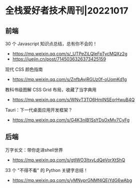 # 全栈爱好者技术周刊|20221017

## 前端

30 个 Javascript 知识点总结，总有你不会的！

- https://mp.weixin.qq.com/s/_UTPeZiLQIeFpTycMQXz2g
- https://juejin.cn/post/7145036326373425159

现代 CSS 颜色指南

- https://mp.weixin.qq.com/s/ZnfbAvjRGUz0f-oUomKd1g

教科书级图解 CSS Grid 布局，收藏了当字典用
- https://mp.weixin.qq.com/s/WNvT3TO6HmlNSEorHwuB4Q

Tauri：下一代桌面应用开发框架？
- https://mp.weixin.qq.com/s/G4K3nIB1SsYDsOxMv7CyFg

## 后端

万字长文：带你走进shell世界
- https://mp.weixin.qq.com/s/gtIWO3ItxyLdQeVorXtShQ

33 个 "不得不看" 的 Python 关键字总结！

- https://mp.weixin.qq.com/s/yMNyprGNMf4QEjYdG6wAbg